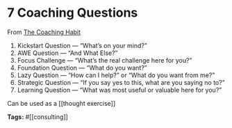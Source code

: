 # 7 Coaching Questions

From [The Coaching Habit](https://www.amazon.com/Coaching-Habit-Less-Change-Forever/dp/0978440749)

1. Kickstart Question — “What’s on your mind?”
2. AWE Question — “And What Else?”
3. Focus Challenge — “What’s the real challenge here for you?”
4. Foundation Question — “What do you want?”
5. Lazy Question — “How can I help?” or “What do you want from me?”
6. Strategic Question — “If you say yes to this, what are you saying no to?”
7. Learning Question — “What was most useful or valuable here for you?”

Can be used as a [[thought exercise]]

**Tags:** #[[consulting]]
